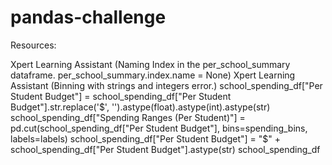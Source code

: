 # pandas-challenge
Resources:

Xpert Learning Assistant
 (Naming Index in the per_school_summary dataframe. per_school_summary.index.name = None)
Xpert Learning Assistant
 (Binning with strings and integers error.) school_spending_df["Per Student Budget"] = school_spending_df["Per Student Budget"].str.replace('$', '').astype(float).astype(int).astype(str)
school_spending_df["Spending Ranges (Per Student)"] = pd.cut(school_spending_df["Per Student Budget"], bins=spending_bins, labels=labels)
school_spending_df["Per Student Budget"] = "$" + school_spending_df["Per Student Budget"].astype(str)
school_spending_df
